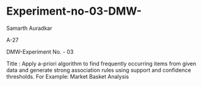 # Experiment-no-03-DMW-
Samarth Auradkar 

A-27

DMW-Experiment No. - 03

Title : Apply a-priori algorithm to find frequently occurring items from given data and generate strong association rules using support and confidence thresholds. For Example: Market Basket Analysis
